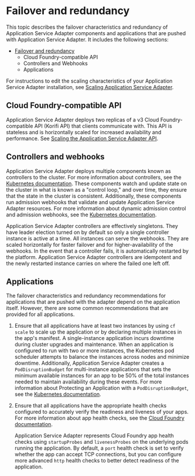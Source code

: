 # Failover and redundancy

This topic describes the failover characteristics and redundancy of Application
Service Adapter components and applications that are pushed with Application
Service Adapter. It includes the following sections:

- [Failover and redundancy](#failover-and-redundancy)
  - [<a id="cloud-foundry-api"></a>Cloud Foundry-compatible API](#cloud-foundry-compatible-api)
  - [<a id="controllers"></a>Controllers and Webhooks](#controllers-and-webhooks)
  - [<a id="applications"></a>Applications](#applications)

For instructions to edit the scaling characteristics of your Application
Service Adapter installation, see [Scaling Application Service Adapter](scaling.md).

## <a id="cloud-foundry-api"></a>Cloud Foundry-compatible API

Application Service Adapter deploys two replicas of a v3 Cloud
Foundry-compatible API (Korifi API) that clients communicate with. This API is
stateless and is horizontally scaled for increased
availability and performance. See [Scaling the Application Service Adapter API](scaling.md#api).

## <a id="controllers"></a>Controllers and webhooks

Application Service Adapter deploys multiple components known as
controllers to
the cluster. For more information about controllers, see the [Kubernetes documentation](https://kubernetes.io/docs/concepts/architecture/controller/).
These components watch and update state on the cluster in what is
known as a "control loop," and over time, they ensure that the state in the cluster is
consistent. Additionally, these components run admission
webhooks that validate and update Application Service Adapter resources. For more information about dynamic admission control and admission webhooks, see the [Kubernetes documentation](https://kubernetes.io/docs/reference/access-authn-authz/extensible-admission-controllers/).


Application Service Adapter controllers are effectively singletons. They have
leader election turned on by default so only a single controller instance is
active at a time. All instances can serve the webhooks. They are scaled horizontally for faster failover and for higher-availability of the
webhooks. In the event that a controller fails, it is automatically
restarted by the platform. Application Service Adapter controllers are
idempotent and the newly restarted instance carries on where the failed one
left off.

## <a id="applications"></a>Applications

The failover characteristics and redundancy recommendations for applications
that are pushed with the adapter depend on the application itself.
However, there are some common recommendations that are provided for all
applications.

1. Ensure that all applications have at least two instances by using `cf scale` to
   scale up the application or by declaring multiple instances in the app's
   manifest. A single-instance application incurs downtime during cluster
   upgrades and maintenance. When an application is configured to run with two
   or more instances, the Kubernetes pod scheduler attempts to balance the
   instances across nodes and minimize downtime. Additionally, Application
   Service Adapter creates a `PodDisruptionBudget` for multi-instance applications
   that sets the minimum available instances for an
   app to be 50% of the total instances needed to maintain availability during
   these events. For more information about Protecting an Application with a `PodDisruptionBudget`,
   see the [Kubernetes documentation](https://kubernetes.io/docs/tasks/run-application/configure-pdb/).

2. Ensure that all applications have the appropriate health
   checks configured to accurately verify the readiness and liveness of your apps.
   For more information about app health checks, see the
   [Cloud Foundry documentation](https://docs.cloudfoundry.org/devguide/deploy-apps/healthchecks.html).

   Application Service Adapter represents Cloud Foundry app health checks using
   `startupProbes` and `livenessProbes` on the underlying pods running the
   application. By default, a `port` health check is set to verify whether
   the app can accept TCP connections, but you can configure more advanced `http` health
   checks to better detect readiness of the application.

